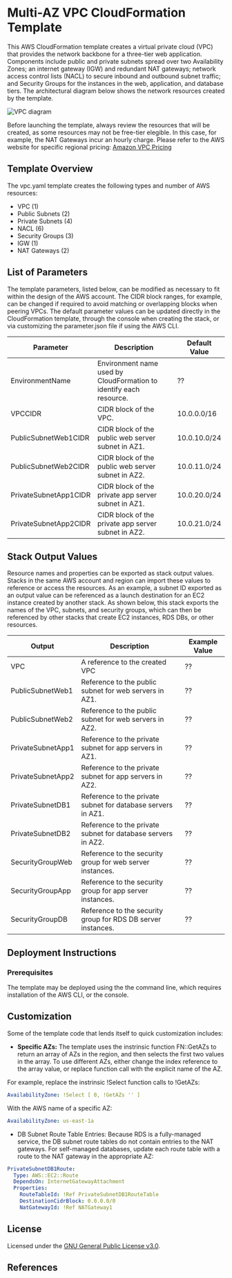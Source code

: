 # Multi-AZ VPC CloudFormation Template
This AWS CloudFormation template creates a virtual private cloud (VPC) that provides the network backbone for a three-tier web application.  Components include public and private subnets spread over two Availability Zones; an internet gateway (IGW) and redundant NAT gateways; network access control lists (NACL) to secure inbound and outbound subnet traffic; and Security Groups for the instances in the web, application, and database tiers.  The architectural diagram below shows the network resources created by the template.

![VPC diagram](https://github.com/smscully/Networking/blob/main/Multi-AZ-VPC/docs/VPC-Multi-AZ-VPC.drawio.png)

Before launching the template, always review the resources that will be created, as some resources may not be free-tier elegible.  In this case, for example, the NAT Gateways incur an hourly charge.  Please refer to the AWS website for specific regional pricing: [Amazon VPC Pricing](https://aws.amazon.com/vpc/pricing/)

## Template Overview
The vpc.yaml template creates the following types and number of AWS resources:

+ VPC (1)
+ Public Subnets (2)
+ Private Subnets (4)
+ NACL (6)
+ Security Groups (3)
+ IGW (1)
+ NAT Gateways (2)

## List of Parameters
The template parameters, listed below, can be modified as necessary to fit within the design of the AWS account.  The CIDR block ranges, for example, can be changed if required to avoid matching or overlapping blocks when peering VPCs.  The default parameter values can be updated directly in the CloudFormation template, through the console when creating the stack, or via customizing the parameter.json file if using the AWS CLI.

|Parameter|Description|Default Value|
|---------|-----------|-------------|
|EnvironmentName|Environment name used by CloudFormation to identify each resource.|??|
|VPCCIDR|CIDR block of the VPC.|10.0.0.0/16|
|PublicSubnetWeb1CIDR|CIDR block of the public web server subnet in AZ1.|10.0.10.0/24|
|PublicSubnetWeb2CIDR|CIDR block of the public web server subnet in AZ2.|10.0.11.0/24|
|PrivateSubnetApp1CIDR|CIDR block of the private app server subnet in AZ1.|10.0.20.0/24|
|PrivateSubnetApp2CIDR|CIDR block of the private app server subnet in AZ2.|10.0.21.0/24|

## Stack Output Values
Resource names and properties can be exported as stack output values.  Stacks in the same AWS account and region can import these values to reference or access the resources.  As an example, a subnet ID exported as an output value can be referenced as a launch destination for an EC2 instance created by another stack.  As shown below, this stack exports the names of the VPC, subnets, and security groups, which can then be referenced by other stacks that create EC2 instances, RDS DBs, or other resources.

|Output|Description|Example Value|
|---------|-----------|-------------|
|VPC|A reference to the created VPC|??|
|PublicSubnetWeb1|Reference to the public subnet for web servers in AZ1.|??|
|PublicSubnetWeb2|Reference to the public subnet for web servers in AZ2.|??|
|PrivateSubnetApp1|Reference to the private subnet for app servers in AZ1.|??|
|PrivateSubnetApp2|Reference to the private subnet for app servers in AZ2.|??|
|PrivateSubnetDB1|Reference to the private subnet for database servers in AZ1.|??|
|PrivateSubnetDB2|Reference to the private subnet for database servers in AZ2.|??|
|SecurityGroupWeb|Reference to the security group for web server instances.|??|
|SecurityGroupApp|Reference to the security group for app server instances.|??|
|SecurityGroupDB|Reference to the security group for RDS DB server instances.|??|

## Deployment Instructions

### Prerequisites
The template may be deployed using the the command line, which requires installation of the AWS CLI, or the console.

## Customization
Some of the template code that lends itself to quick customization includes:
+ **Specific AZs:** The template uses the instrinsic function FN::GetAZs to return an array of AZs in the region, and then selects the first two values in the array.  To use different AZs, either change the index reference to the array value, or replace function call with the explicit name of the AZ.

For example, replace the instrinsic !Select function calls to !GetAZs:
```yaml
AvailabilityZone: !Select [ 0, !GetAZs '' ]
```
With the AWS name of a specific AZ:
```yaml
AvailabilityZone: us-east-1a
```
+ DB Subnet Route Table Entries: Because RDS is a fully-managed service, the DB subnet route tables do not contain entries to the NAT gateways.  For self-managed databases, update each route table with a route to the NAT gateway in the appropriate AZ:
```yaml
PrivateSubnetDB1Route:
  Type: AWS::EC2::Route
  DependsOn: InternetGatewayAttachment
  Properties:
    RouteTableId: !Ref PrivateSubnetDB1RouteTable
    DestinationCidrBlock: 0.0.0.0/0
    NatGatewayId: !Ref NATGateway1
```

## License

Licensed under the [GNU General Public License v3.0](../LICENSE).

## References
[^1]:See [Tagging Best Practices](https://docs.aws.amazon.com/whitepapers/latest/tagging-best-practices/tagging-best-practices.html).
[^2]:See [Establishing Your Cloud Foundation on AWS, Choosing tags for your environment](https://docs.aws.amazon.com/whitepapers/latest/establishing-your-cloud-foundation-on-aws/welcome.html).
[^3]:See [AWS General Reference, Amazon Resource Names (ARNs)](https://docs.aws.amazon.com/general/latest/gr/aws-arns-and-namespaces.html).
[^4]:See [AWS CloudFormation User Guide, Continuous delivery with CodePipeline](https://docs.aws.amazon.com/AWSCloudFormation/latest/UserGuide/continuous-delivery-codepipeline.html).
[^5]:See [AWS CloudFormation User Guide, AWS CloudFormation artifacts](https://docs.aws.amazon.com/AWSCloudFormation/latest/UserGuide/continuous-delivery-codepipeline-cfn-artifacts.html).
